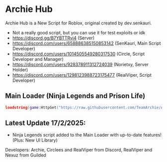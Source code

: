 # Archie Hub

Archie Hub is a New Script for Roblox, original created by dev.senkauri.

- Not a really good script, but you can use it for test exploits or idk
- https://discord.gg/B7YBTTRvj4 (Server)
- https://discord.com/users/658886385150853142 (SenKauri, Main Script Developer)
- https://discord.com/users/1014505549280317530 (Circle, Script Developer and Manager)
- https://discord.com/users/928378911312724039 (Norietxy, Server Holder)
- https://discord.com/users/1298123988723175477 (RealViper, Script Developer)

## Main Loader (Ninja Legends and Prison Life)
```lua
loadstring(game:HttpGet("https://raw.githubusercontent.com/TeamArchie/ArchieHub/refs/heads/main/loader/Loader"))()
```

## Latest Update 17/2/2025:
- Ninja Legends script added to the Main Loader with up-to-date features! (Plus: New UI Library)

Developers: Archie, Circlees and RealViper from Discord, RealViper and Nexuz from Guilded
